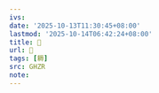 ```yaml
---
ivs:
date: '2025-10-13T11:30:45+08:00'
lastmod: '2025-10-14T06:42:24+08:00'
title: 󰧁
url: 󰧁
tags: [耨]
src: GHZR
note:
---
```

